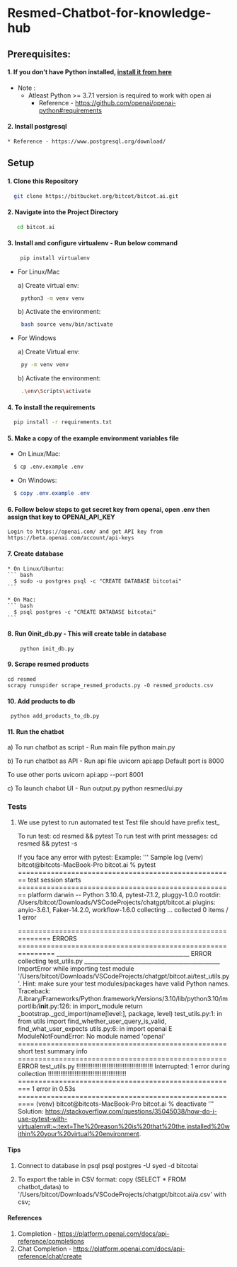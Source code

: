 # Resmed-Chatbot-for-knowledge-hub

## Prerequisites:
####  1. If you don’t have Python installed, [install it from here](https://www.python.org/downloads/)

   * Note : 
     - Atleast Python >= 3.7.1 version is required to work with open ai
       - Reference - https://github.com/openai/openai-python#requirements

#### 2. Install postgresql ####
    * Reference - https://www.postgresql.org/download/
  

## Setup

#### 1. Clone this Repository ####

  ``` bash
    git clone https://bitbucket.org/bitcot/bitcot.ai.git
  ```
    
#### 2. Navigate into the Project Directory ####

  ``` bash
     cd bitcot.ai
  ```

#### 3. Install and configure virtualenv - Run below command ####

  ``` bash
      pip install virtualenv
  ```

   * For Linux/Mac
   
     a) Create virtual env:
       ``` bash
        python3 -m venv venv
       ```

     b) Activate the environment:
       ``` bash
        bash source venv/bin/activate
       ```

   * For Windows

     a) Create Virtual env:
       ``` bash
        py -m venv venv 
       ```

     b) Activate the environment:
       ``` bash
        .\env\Scripts\activate 
       ```

#### 4. To install the requirements ####
  ``` bash
    pip install -r requirements.txt
  ```

#### 5. Make a copy of the example environment variables file ####

  * On Linux/Mac: 

  ``` bash
    $ cp .env.example .env
  ```

  * On Windows:

  ``` powershell
    $ copy .env.example .env
  ```

#### 6. Follow below steps to get secret key from openai, open .env then assign that key to OPENAI_API_KEY 
    
    Login to https://openai.com/ and get API key from https://beta.openai.com/account/api-keys
    
#### 7. Create database ####
    * On Linux/Ubuntu: 
    ``` bash
      $ sudo -u postgres psql -c "CREATE DATABASE bitcotai"
    ```

    * On Mac: 
    ``` bash
      $ psql postgres -c "CREATE DATABASE bitcotai"
    ```

#### 8. Run 0init_db.py - This will create table in database ####
        python init_db.py

#### 9. Scrape resmed products ####
    cd resmed
    scrapy runspider scrape_resmed_products.py -O resmed_products.csv

#### 10. Add products to db ####
     python add_products_to_db.py

#### 11. Run the chatbot ####
a) To run chatbot as script - Run main file 
python main.py

b) To run chatbot as API - Run api file
uvicorn api:app
Default port is 8000

To use other ports
uvicorn api:app --port 8001

c) To launch chabot UI - Run output.py
python resmed/ui.py


### Tests ###

1. We use pytest to run automated test
   Test file should have prefix test_

   To run test: cd resmed && pytest
   To run test with print messages: cd resmed && pytest -s

   If you face any error with pytest:
   Example: 
   '''
    Sample log
    (venv) bitcot@bitcots-MacBook-Pro bitcot.ai % pytest                  
    ===================================================== test session starts =====================================================
    platform darwin -- Python 3.10.4, pytest-7.1.2, pluggy-1.0.0
    rootdir: /Users/bitcot/Downloads/VSCodeProjects/chatgpt/bitcot.ai
    plugins: anyio-3.6.1, Faker-14.2.0, workflow-1.6.0
    collecting ... 
    collected 0 items / 1 error                                                                                                   

    =========================================================== ERRORS ============================================================
    _______________________________________________ ERROR collecting test_utils.py ________________________________________________
    ImportError while importing test module '/Users/bitcot/Downloads/VSCodeProjects/chatgpt/bitcot.ai/test_utils.py'.
    Hint: make sure your test modules/packages have valid Python names.
    Traceback:
    /Library/Frameworks/Python.framework/Versions/3.10/lib/python3.10/importlib/__init__.py:126: in import_module
        return _bootstrap._gcd_import(name[level:], package, level)
    test_utils.py:1: in <module>
        from utils import  find_whether_user_query_is_valid, find_what_user_expects
    utils.py:6: in <module>
        import openai
    E   ModuleNotFoundError: No module named 'openai'
    =================================================== short test summary info ===================================================
    ERROR test_utils.py
    !!!!!!!!!!!!!!!!!!!!!!!!!!!!!!!!!!!!!!!!!!! Interrupted: 1 error during collection !!!!!!!!!!!!!!!!!!!!!!!!!!!!!!!!!!!!!!!!!!!!
    ====================================================== 1 error in 0.53s =======================================================
    (venv) bitcot@bitcots-MacBook-Pro bitcot.ai % deactivate
  '''
  Solution: https://stackoverflow.com/questions/35045038/how-do-i-use-pytest-with-virtualenv#:~:text=The%20reason%20is%20that%20the,installed%20within%20your%20virtual%20environment.

#### Tips ####
1. Connect to database in psql
psql postgres -U syed -d bitcotai

2. To export the table in CSV format:
copy (SELECT * FROM chatbot_datas) to '/Users/bitcot/Downloads/VSCodeProjects/chatgpt/bitcot.ai/a.csv' with csv;

#### References ####
1. Completion - https://platform.openai.com/docs/api-reference/completions 
2. Chat Completion - https://platform.openai.com/docs/api-reference/chat/create